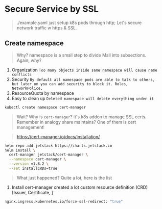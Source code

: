 # Secure Service by SSL
> ./example.yaml just setup k8s pods through http; Let's secure network traffic w https & SSL.

## Create namespace
> Why? namespace is a small step to divide Mall into subsections. Again, why?
1. Organization `Too many objects inside same namespace will cause name conflicts`
2. Security `By default all namespace pods are able to talk to others, but later on you can add security to block it. Roles, NetworkPolice, `
3. ResourceQuota by namespace
4. Easy to clean up `Deleted namespace will delete everything under it`

```bash
kubectl create namespace cert-manager
```

> Wait? Why is `cert-manager`? It's k8s addon to manage SSL certs. Remember in analogy share maintains? One of them is cert management!

> https://cert-manager.io/docs/installation/
```bash
helm repo add jetstack https://charts.jetstack.io
helm install \
  cert-manager jetstack/cert-manager \
  --namespace cert-manager \
  --version v1.8.2 \
  --set installCRDs=true
```

> What just happened? Quite a lot, here is the list
1. Install cert-manager created a lot custom resource definition (CRD) [Issuer, Certificate, ]

```bash
nginx.ingress.kubernetes.io/force-ssl-redirect: "true"
```